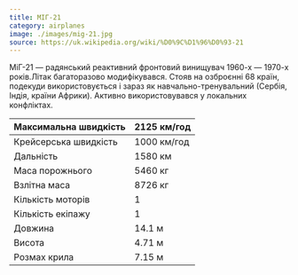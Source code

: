 ```yaml
---
title: МІГ-21
category: airplanes
image: ./images/mig-21.jpg
source: https://uk.wikipedia.org/wiki/%D0%9C%D1%96%D0%93-21
---
```


МіГ-21 — радянський реактивний фронтовий винищувач 1960-х — 1970-х років.Літак багаторазово модифікувався. Стояв на озброєнні 68 країн, подекуди використовується і зараз як навчально-тренувальний (Сербія, Індія, країни Африки). Активно використовувався у локальних конфліктах.


Максимальна швидкість  |  2125 км/год
------- | -------
Крейсерська швидкість | 1000 км/год
Дальність | 1580 км
Маса порожнього | 5460 кг
Взлітна маса | 8726 кг
Кількість моторів | 1
Кількість екіпажу | 1
Довжина | 14.1 м
Висота | 4.71 м
Розмах крила | 7.15 м
